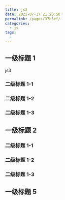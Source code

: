 ```yaml
---
title: js3
date: 2021-07-17 21:20:50
permalink: /pages/37b5ef/
categories:
  - js
tags:
  - 
---
```

## 一级标题 1

js3

### 二级标题 1-1

### 二级标题 1-2

### 二级标题 1-3

## 一级标题 2

### 二级标题 1-1

### 二级标题 1-2

### 二级标题 1-3

## 一级标题 5
